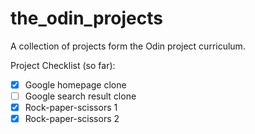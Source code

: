 # the_odin_projects
A collection of projects form the Odin project curriculum.  

Project Checklist (so far):
- [X] Google homepage clone
- [ ] Google search result clone
- [X] Rock-paper-scissors 1
- [X] Rock-paper-scissors 2
